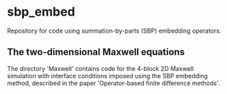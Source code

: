 # sbp_embed
Repository for code using summation-by-parts (SBP) embedding operators. 

## The two-dimensional Maxwell equations
The directory 'Maxwell' contains code for the 4-block 2D Maxwell simulation with interface conditions imposed using the SBP embedding method, described in the paper 'Operator-based finite difference methods'.

